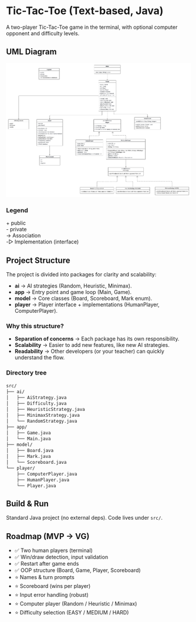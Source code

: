 # Tic-Tac-Toe (Text-based, Java)

A two-player Tic-Tac-Toe game in the terminal, with optional computer opponent and difficulty levels.

## UML Diagram
![UML Diagram](docs/treirad-uml.png)

### Legend
\+ public  
\- private  
→ Association  
-▷ Implementation (interface)

## Project Structure
The project is divided into packages for clarity and scalability:

- **ai** → AI strategies (Random, Heuristic, Minimax).
- **app** → Entry point and game loop (Main, Game).
- **model** → Core classes (Board, Scoreboard, Mark enum).
- **player** → Player interface + implementations (HumanPlayer, ComputerPlayer).

### Why this structure?
- **Separation of concerns** → Each package has its own responsibility.
- **Scalability** → Easier to add new features, like new AI strategies.
- **Readability** → Other developers (or your teacher) can quickly understand the flow.

###  Directory tree
```
src/
├── ai/
│   ├── AiStrategy.java
│   ├── Difficulty.java
│   ├── HeuristicStrategy.java
│   ├── MinimaxStrategy.java
│   └── RandomStrategy.java
├── app/
│   ├── Game.java
│   └── Main.java
├── model/
│   ├── Board.java
│   ├── Mark.java
│   └── Scoreboard.java
└── player/
    ├── ComputerPlayer.java
    ├── HumanPlayer.java
    └── Player.java
```

## Build & Run
Standard Java project (no external deps). Code lives under `src/`.

## Roadmap (MVP → VG)
* ✅ Two human players (terminal)
* ✅ Win/draw detection, input validation
* ✅ Restart after game ends
* ✅ OOP structure (Board, Game, Player, Scoreboard)
* ⭐ Names & turn prompts
* ⭐ Scoreboard (wins per player)
* ⭐ Input error handling (robust)
* ⭐ Computer player (Random / Heuristic / Minimax)
* ⭐ Difficulty selection (EASY / MEDIUM / HARD)


